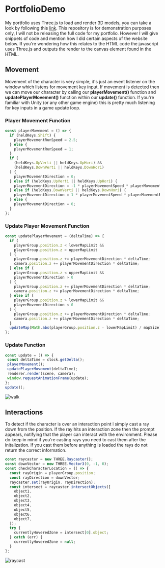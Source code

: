 # PortfolioDemo
My portfolio uses Three.js to load and render 3D models, you can take a look by following this [link](https://angus-fan.netlify.app/).
This repository is for demonstration purposes only, I will not be releasing the full code for my portfolio. However I will give snippets of code and mention how I did certain aspects of the website below. If you're wondering how this relates to the HTML code the javascript uses Three.js and outputs the render to the canvas element found in the HTML.

## Movement
Movement of the character is very simple, it's just an event listener on the window which listens for movement key input. If movement is detected then we can move our character by calling our **playerMovement()** function and **updatePlayerMovement()** function within our **update()** function. If you're familiar with Unity (or any other game engine) this is pretty much listening for key inputs in a game update loop.

### Player Movement Function
```javascript
const playerMovement = () => {
  if (heldKeys.Shift) {
    playerMovementRunSpeed = 2.5;
  } else {
    playerMovementRunSpeed = 1;
  }
  if (
    (heldKeys.UpVerti || heldKeys.UpHori) &&
    (heldKeys.DownVerti || heldKeys.DownHori)
  ) {
    playerMovementDirection = 0;
  } else if (heldKeys.UpVerti || heldKeys.UpHori) {
    playerMovementDirection = -1 * playerMovementSpeed * playerMovementRunSpeed;
  } else if (heldKeys.DownVerti || heldKeys.DownHori) {
    playerMovementDirection = 1 * playerMovementSpeed * playerMovementRunSpeed;
  } else {
    playerMovementDirection = 0;
  }
};
```
### Update Player Movement Function
```javascript
const updatePlayerMovement = (deltaTime) => {
  if (
    playerGroup.position.z < lowerMapLimit &&
    playerGroup.position.z > upperMapLimit
  ) {
    playerGroup.position.z += playerMovementDirection * deltaTime;
    camera.position.z += playerMovementDirection * deltaTime;
  } else if (
    playerGroup.position.z < upperMapLimit &&
    playerMovementDirection > 0
  ) {
    playerGroup.position.z += playerMovementDirection * deltaTime;
    camera.position.z += playerMovementDirection * deltaTime;
  } else if (
    playerGroup.position.z > lowerMapLimit &&
    playerMovementDirection < 0
  ) {
    playerGroup.position.z += playerMovementDirection * deltaTime;
    camera.position.z += playerMovementDirection * deltaTime;
  }
  updateMap(Math.abs(playerGroup.position.z - lowerMapLimit) / mapSize);
};
```
### Update Function

 ```javascript
const update = () => {
  const deltaTime = clock.getDelta();  
  playerMovement();
  updatePlayerMovement(deltaTime);
  renderer.render(scene, camera);
  window.requestAnimationFrame(update);
};
update();

```
![walk](https://user-images.githubusercontent.com/33101170/142565939-ac64f44d-efbd-4865-87bc-a565d50d70a4.gif)

## Interactions

To detect if the character is over an interaction point I simply cast a ray down from the position. If the ray hits an interaction zone then the prompt appears, notifying that the player can interact with the environment. Please do keep in mind if you're casting rays you need to cast them after the initalization. If you cast them before anything is loaded the rays do not return the correct information.

```javascript
const raycaster = new THREE.Raycaster();
const downVector = new THREE.Vector3(0, -1, 0);
const checkCharacterLocation = () => {
  const rayOrigin = playerGroup.position;
  const rayDirection = downVector;
  raycaster.set(rayOrigin, rayDirection);
  const intersect = raycaster.intersectObjects([
    object1,
    object2,
    object3,
    object4,
    object5,
    object6,
    object7,
  ]);
  try {
    currentlyHoveredZone = intersect[0].object;
  } catch (err) {
    currentlyHoveredZone = null;
  }
};
```
![raycast](https://user-images.githubusercontent.com/33101170/142577906-4a9e101e-1bcd-47b1-8400-85a30f068b37.gif)


